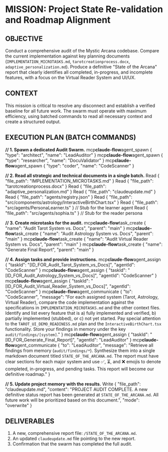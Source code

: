 # MISSION: Project State Re-validation and Roadmap Alignment

## OBJECTIVE

Conduct a comprehensive audit of the Mystic Arcana codebase. Compare the current implementation against key planning documents (`IMPLEMENTATION_MICROTASKS.md`, `tarotcreationprocess.docx`, `adaptive_personalization.md`). Produce a definitive "State of the Arcana" report that clearly identifies all completed, in-progress, and incomplete features, with a focus on the Virtual Reader System and UI/UX.

## CONTEXT

This mission is critical to resolve any disconnect and establish a verified baseline for all future work. The swarm must operate with maximum efficiency, using batched commands to read all necessary context and create a structured output.

## EXECUTION PLAN (BATCH COMMANDS)

**// 1. Spawn a dedicated Audit Swarm.**
mcp**claude-flow**agent_spawn { "type": "architect", "name": "LeadAuditor" }
mcp**claude-flow**agent_spawn { "type": "researcher", "name": "DocuValidator" }
mcp**claude-flow**agent_spawn { "type": "coder", "name": "CodeScanner" }

**// 2. Read all strategic and technical documents in a single batch.**
Read { "file_path": "IMPLEMENTATION_MICROTASKS.md" }
Read { "file_path": "tarotcreationprocess.docx" }
Read { "file_path": "adaptive_personalization.md" }
Read { "file_path": "claudeupdate.md" }
Read { "file_path": "agents/registry.json" }
Read { "file_path": "src/components/astrology/InteractiveBirthChart.tsx" }
Read { "file_path": "src/agents/PersonaLearner.ts" } // Stub for the learner agent
Read { "file_path": "src/agents/sophia.ts" } // Stub for the reader persona

**// 3. Create microtasks for the audit.**
mcp**claude-flow**task_create { "name": "Audit Tarot System vs. Docs", "parent": "main" }
mcp**claude-flow**task_create { "name": "Audit Astrology System vs. Docs", "parent": "main" }
mcp**claude-flow**task_create { "name": "Audit Virtual Reader System vs. Docs", "parent": "main" }
mcp**claude-flow**task_create { "name": "Generate Final Report", "parent": "main" }

**// 4. Assign tasks and provide instructions.**
mcp**claude-flow**agent_assign { "taskId": "[ID_FOR_Audit_Tarot_System_vs_Docs]", "agentId": "CodeScanner" }
mcp**claude-flow**agent_assign { "taskId": "[ID_FOR_Audit_Astrology_System_vs_Docs]", "agentId": "CodeScanner" }
mcp**claude-flow**agent_assign { "taskId": "[ID_FOR_Audit_Virtual_Reader_System_vs_Docs]", "agentId": "CodeScanner" }
mcp**claude-flow**agent_communicate { "to": "CodeScanner", "message": "For each assigned system (Tarot, Astrology, Virtual Reader), compare the code implementation against the specifications in `IMPLEMENTATION_MICROTASKS.md` and the other context files. Identify and list every feature that is a) fully implemented and verified, b) partially implemented (stubbed), or c) not yet started. Pay special attention to the `TAROT_UI_DEMO_READINESS.md` plan and the `InteractiveBirthChart.tsx` functionality. Store your findings in memory under the key `audit/findings/[system]`." }
mcp**claude-flow**agent_assign { "taskId": "[ID_FOR_Generate_Final_Report]", "agentId": "LeadAuditor" }
mcp**claude-flow**agent_communicate { "to": "LeadAuditor", "message": "Retrieve all findings from memory (`audit/findings/*`). Synthesize them into a single markdown document titled `STATE_OF_THE_ARCANA.md`. The report must have clear sections for each major system and use ✅, ⏳, and ❌ emojis to denote completed, in-progress, and pending tasks. This report will become our definitive roadmap." }

**// 5. Update project memory with the results.**
Write { "file_path": "claudeupdate.md", "content": "PROJECT AUDIT COMPLETE. A new definitive status report has been generated at `STATE_OF_THE_ARCANA.md`. All future work will be prioritized based on this document.", "mode": "overwrite" }

## DELIVERABLES

1. A new, comprehensive report file: `/STATE_OF_THE_ARCANA.md`.
2. An updated `claudeupdate.md` file pointing to the new report.
3. Confirmation that the swarm has completed the full audit.
